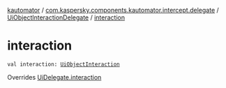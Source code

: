 [kautomator](../../index.md) / [com.kaspersky.components.kautomator.intercept.delegate](../index.md) / [UiObjectInteractionDelegate](index.md) / [interaction](./interaction.md)

# interaction

`val interaction: `[`UiObjectInteraction`](../../com.kaspersky.components.kautomator.intercept.interaction/-ui-object-interaction/index.md)

Overrides [UiDelegate.interaction](../-ui-delegate/interaction.md)

